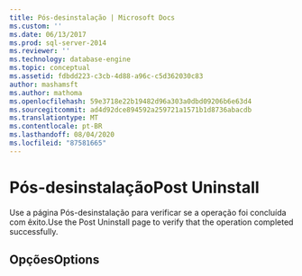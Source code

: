 ```yaml
---
title: Pós-desinstalação | Microsoft Docs
ms.custom: ''
ms.date: 06/13/2017
ms.prod: sql-server-2014
ms.reviewer: ''
ms.technology: database-engine
ms.topic: conceptual
ms.assetid: fdbdd223-c3cb-4d88-a96c-c5d362030c83
author: mashamsft
ms.author: mathoma
ms.openlocfilehash: 59e3718e22b19482d96a303a0dbd09206b6e63d4
ms.sourcegitcommit: ad4d92dce894592a259721a1571b1d8736abacdb
ms.translationtype: MT
ms.contentlocale: pt-BR
ms.lasthandoff: 08/04/2020
ms.locfileid: "87581665"
---
```

# <a name="post-uninstall"></a><span data-ttu-id="edabc-102">Pós-desinstalação</span><span class="sxs-lookup"><span data-stu-id="edabc-102">Post Uninstall</span></span>
  <span data-ttu-id="edabc-103">Use a página Pós-desinstalação para verificar se a operação foi concluída com êxito.</span><span class="sxs-lookup"><span data-stu-id="edabc-103">Use the Post Uninstall page to verify that the operation completed successfully.</span></span>  
  
## <a name="options"></a><span data-ttu-id="edabc-104">Opções</span><span class="sxs-lookup"><span data-stu-id="edabc-104">Options</span></span>  
  
